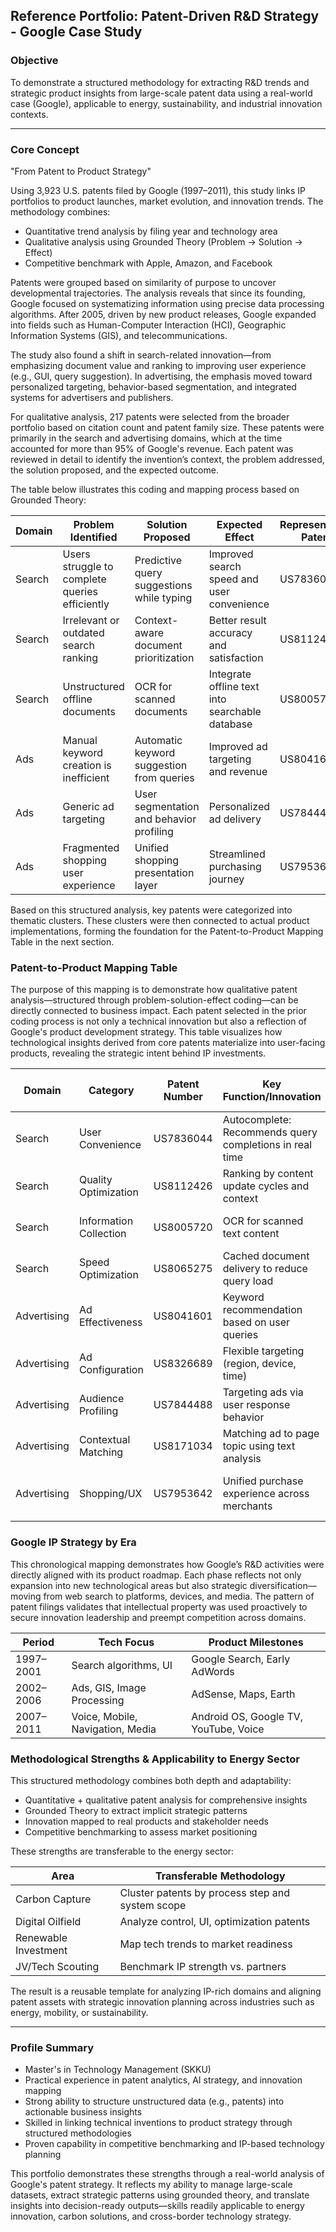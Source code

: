 ## Reference Portfolio: Patent-Driven R&D Strategy - Google Case Study

### Objective
To demonstrate a structured methodology for extracting R&D trends and strategic product insights from large-scale patent data using a real-world case (Google), applicable to energy, sustainability, and industrial innovation contexts.

---

### Core Concept
"From Patent to Product Strategy"

Using 3,923 U.S. patents filed by Google (1997–2011), this study links IP portfolios to product launches, market evolution, and innovation trends. The methodology combines:
- Quantitative trend analysis by filing year and technology area
- Qualitative analysis using Grounded Theory (Problem → Solution → Effect)
- Competitive benchmark with Apple, Amazon, and Facebook

Patents were grouped based on similarity of purpose to uncover developmental trajectories. The analysis reveals that since its founding, Google focused on systematizing information using precise data processing algorithms. After 2005, driven by new product releases, Google expanded into fields such as Human-Computer Interaction (HCI), Geographic Information Systems (GIS), and telecommunications. 

The study also found a shift in search-related innovation—from emphasizing document value and ranking to improving user experience (e.g., GUI, query suggestion). In advertising, the emphasis moved toward personalized targeting, behavior-based segmentation, and integrated systems for advertisers and publishers.

For qualitative analysis, 217 patents were selected from the broader portfolio based on citation count and patent family size. These patents were primarily in the search and advertising domains, which at the time accounted for more than 95% of Google's revenue. Each patent was reviewed in detail to identify the invention’s context, the problem addressed, the solution proposed, and the expected outcome.

The table below illustrates this coding and mapping process based on Grounded Theory:

| Domain     | Problem Identified                            | Solution Proposed                                    | Expected Effect                                | Representative Patent |
|------------|------------------------------------------------|------------------------------------------------------|--------------------------------------------------|------------------------|
| Search     | Users struggle to complete queries efficiently | Predictive query suggestions while typing            | Improved search speed and user convenience       | US7836044             |
| Search     | Irrelevant or outdated search ranking          | Context-aware document prioritization                | Better result accuracy and satisfaction          | US8112426             |
| Search     | Unstructured offline documents                | OCR for scanned documents                            | Integrate offline text into searchable database  | US8005720             |
| Ads        | Manual keyword creation is inefficient         | Automatic keyword suggestion from queries            | Improved ad targeting and revenue                | US8041601             |
| Ads        | Generic ad targeting                          | User segmentation and behavior profiling             | Personalized ad delivery                         | US7844488             |
| Ads        | Fragmented shopping user experience            | Unified shopping presentation layer                  | Streamlined purchasing journey                   | US7953642             |

Based on this structured analysis, key patents were categorized into thematic clusters. These clusters were then connected to actual product implementations, forming the foundation for the Patent-to-Product Mapping Table in the next section.


### Patent-to-Product Mapping Table

The purpose of this mapping is to demonstrate how qualitative patent analysis—structured through problem-solution-effect coding—can be directly connected to business impact. Each patent selected in the prior coding process is not only a technical innovation but also a reflection of Google's product development strategy. This table visualizes how technological insights derived from core patents materialize into user-facing products, revealing the strategic intent behind IP investments.

| Domain     | Category            | Patent Number | Key Function/Innovation                                           | Applied Google Product           |
|------------|---------------------|----------------|------------------------------------------------------------------|----------------------------------|
| Search     | User Convenience     | US7836044      | Autocomplete: Recommends query completions in real time         | Google Search                    |
| Search     | Quality Optimization | US8112426      | Ranking by content update cycles and context                     | Search ranking algorithm         |
| Search     | Information Collection | US8005720    | OCR for scanned text content                                     | Google Drive OCR search          |
| Search     | Speed Optimization   | US8065275      | Cached document delivery to reduce query load                   | Cached links in Google Search    |
| Advertising| Ad Effectiveness     | US8041601      | Keyword recommendation based on user queries                    | Google Ads                       |
| Advertising| Ad Configuration     | US8326689      | Flexible targeting (region, device, time)                        | Google AdWords targeting         |
| Advertising| Audience Profiling   | US7844488      | Targeting ads via user response behavior                         | Personalized Ads                 |
| Advertising| Contextual Matching  | US8171034      | Matching ad to page topic using text analysis                    | AdSense                          |
| Advertising| Shopping/UX          | US7953642      | Unified purchase experience across merchants                     | Google Shopping product overlay  |


### Google IP Strategy by Era

This chronological mapping demonstrates how Google’s R&D activities were directly aligned with its product roadmap. Each phase reflects not only expansion into new technological areas but also strategic diversification—moving from web search to platforms, devices, and media. The pattern of patent filings validates that intellectual property was used proactively to secure innovation leadership and preempt competition across domains.


| Period        | Tech Focus                            | Product Milestones                       |
|---------------|----------------------------------------|-------------------------------------------|
| 1997–2001     | Search algorithms, UI                 | Google Search, Early AdWords              |
| 2002–2006     | Ads, GIS, Image Processing            | AdSense, Maps, Earth                      |
| 2007–2011     | Voice, Mobile, Navigation, Media      | Android OS, Google TV, YouTube, Voice     |



### Methodological Strengths & Applicability to Energy Sector

This structured methodology combines both depth and adaptability:
- Quantitative + qualitative patent analysis for comprehensive insights
- Grounded Theory to extract implicit strategic patterns
- Innovation mapped to real products and stakeholder needs
- Competitive benchmarking to assess market positioning

These strengths are transferable to the energy sector:

| Area                  | Transferable Methodology                          |
|-----------------------|----------------------------------------------------|
| Carbon Capture        | Cluster patents by process step and system scope |
| Digital Oilfield      | Analyze control, UI, optimization patents        |
| Renewable Investment  | Map tech trends to market readiness              |
| JV/Tech Scouting      | Benchmark IP strength vs. partners               |

The result is a reusable template for analyzing IP-rich domains and aligning patent assets with strategic innovation planning across industries such as energy, mobility, or sustainability.

---

### Profile Summary
- Master's in Technology Management (SKKU)
- Practical experience in patent analytics, AI strategy, and innovation mapping
- Strong ability to structure unstructured data (e.g., patents) into actionable business insights
- Skilled in linking technical inventions to product strategy through structured methodologies
- Proven capability in competitive benchmarking and IP-based technology planning

This portfolio demonstrates these strengths through a real-world analysis of Google's patent strategy. It reflects my ability to manage large-scale datasets, extract strategic patterns using grounded theory, and translate insights into decision-ready outputs—skills readily applicable to energy innovation, carbon solutions, and cross-border technology strategy.
